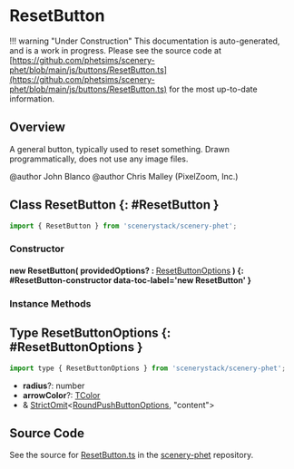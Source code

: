 # ResetButton

!!! warning "Under Construction"
    This documentation is auto-generated, and is a work in progress. Please see the source code at
    [https://github.com/phetsims/scenery-phet/blob/main/js/buttons/ResetButton.ts](https://github.com/phetsims/scenery-phet/blob/main/js/buttons/ResetButton.ts) for the most up-to-date information.

## Overview

A general button, typically used to reset something.
Drawn programmatically, does not use any image files.

@author John Blanco
@author Chris Malley (PixelZoom, Inc.)

## Class ResetButton {: #ResetButton }


```js
import { ResetButton } from 'scenerystack/scenery-phet';
```
### Constructor

#### new ResetButton( providedOptions? : <span style="font-weight: 400;">[ResetButtonOptions](../scenery-phet/ResetButton.md#ResetButtonOptions)</span> ) {: #ResetButton-constructor data-toc-label='new ResetButton' }

### Instance Methods





## Type ResetButtonOptions {: #ResetButtonOptions }


```js
import type { ResetButtonOptions } from 'scenerystack/scenery-phet';
```


- **radius**?: <span style="color: hsla(calc(var(--md-hue) + 180deg),80%,40%,1);">number</span>
- **arrowColor**?: [TColor](../scenery/TColor.md)
- &amp; [StrictOmit](../phet-core/StrictOmit.md)&lt;[RoundPushButtonOptions](../sun/RoundPushButton.md#RoundPushButtonOptions), "content"&gt;




## Source Code

See the source for [ResetButton.ts](https://github.com/phetsims/scenery-phet/blob/main/js/buttons/ResetButton.ts) in the [scenery-phet](https://github.com/phetsims/scenery-phet) repository.
